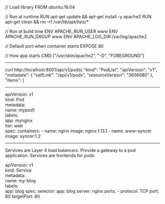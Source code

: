 

// Load library
FROM ubuntu:16.04 

// Run at runtime
RUN apt-get update && apt-get install -y apache2 
RUN apt-get clean && rm -rf /var/lib/apt/lists/* 

// Run at build time
ENV APACHE_RUN_USER www 
ENV APACHE_RUN_GROUP www 
ENV APACHE_LOG_DIR /var/log/apache2 

// Default port when container starts
EXPOSE 80 

// How app starts
CMD ["/usr/sbin/apache2", "-D", "FOREGROUND"]


----

curl http://localhost:8001/api/v1/pods{   "kind": "PodList",   "apiVersion": "v1",   "metadata": {     "selfLink": "/api/v1/pods",     "resourceVersion": "3606680"   },   "items": [



----

apiVersion: v1   
kind: Pod   
metadata:     
name: mypod1     
labels:       
app: mynginx       
tier: web   
spec:     containers:     - name: nginx       image: nginx:1.13.1     - name: www-syncer       image: syncer:1.2



---
Services are Layer 4 load balancers. Provide a gateway to a pod application. Services are frontends for pods.

apiVersion: v1   
kind: Service   
metadata:     
  name: my-blog     
  labels:       
    app: blog   spec:     selector:       app: blog       server: nginx     ports:     - protocol: TCP       port: 80       targetPort: 80